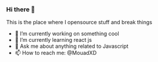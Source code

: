 ### Hi there 👋

This is the place where I opensource stuff and break things

- 🔭 I’m currently working on something cool
- 🌱 I’m currently learning react js
- 💬 Ask me about anything related to Javascript
- 📫 How to reach me: @MouadXD


